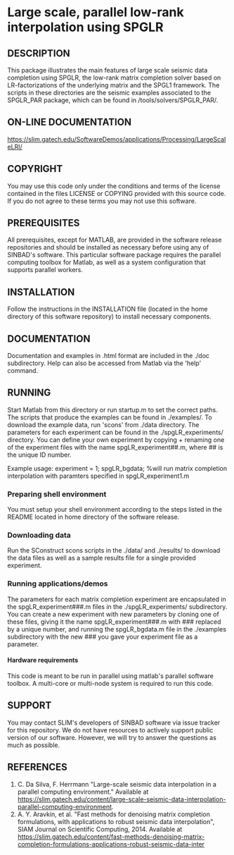 # Large scale, parallel low-rank interpolation using SPGLR
##  DESCRIPTION
 This package illustrates the main features of large scale seismic data completion using SPGLR, the low-rank matrix completion solver based on LR-factorizations of the underlying matrix and the SPGL1 framework. The scripts in these directories are the seismic examples associated to the SPGLR_PAR package, which can be found in /tools/solvers/SPGLR_PAR/.
 
 ##  ON-LINE DOCUMENTATION
<https://slim.gatech.edu/SoftwareDemos/applications/Processing/LargeScaleLRI/>

##  COPYRIGHT
 You may use this code only under the conditions and terms of the license contained in the files LICENSE or COPYING provided with this source code. If you do not agree to these terms you may not use this software.

##  PREREQUISITES
 All prerequisites, except for MATLAB, are provided in the software  release repositories and should be installed as necessary before using any of SINBAD's software. This particular software package requires the parallel computing toolbox for Matlab, as well as a system configuration that supports parallel workers.

##  INSTALLATION
 Follow the instructions in the INSTALLATION file (located in the home directory of this software repository) to install necessary components.

##  DOCUMENTATION
 Documentation and examples in .html format are included in the ./doc subdirectory. Help can also be accessed from Matlab via the 'help' command.

##  RUNNING
Start Matlab from this directory or run startup.m to set the correct paths. The scripts that produce the examples can be found in ./examples/. To download the example data, run 'scons' from ./data directory. The parameters for each experiment can be found in the ./spgLR_experiments/ directory. You can define your own experiment by copying + renaming one of the experiment files with the name spgLR_experiment##.m, where ## is the unique ID number. 

Example usage:
experiment = 1;
spgLR_bgdata; %will run matrix completion interpolation with paramters specified in spgLR_experiment1.m


###  Preparing shell environment
You must setup your shell environment according to the steps listed in the README located in home directory of the software release.
###  Downloading data
 Run the SConstruct scons scripts in the ./data/ and ./results/ to download the data files as well as a sample results file for a single provided experiment.

###  Running applications/demos
The parameters for each matrix completion experiment are encapsulated in the spgLR_experiment###.m files in the ./spgLR_experiments/ subdirectory. You can create a new experiment with new parameters by cloning one of these files, giving it the name spgLR_experiment###.m with ### replaced by a unique number, and running the spgLR_bgdata.m file in the ./examples subdirectory with the new ### you gave your experiment file as a parameter.

####  Hardware requirements
   This code is meant to be run in parallel using matlab's parallel software toolbox. A multi-core or multi-node system is required to run this code.   
   
##  SUPPORT
 You may contact SLIM's developers of SINBAD software via issue tracker for this repository. We do not have resources to actively support public version of our software. However, we will try to answer the questions as much as possible.

##  REFERENCES
1. C. Da Silva, F. Herrmann "Large-scale seismic data interpolation in a parallel computing environment." Available at https://slim.gatech.edu/content/large-scale-seismic-data-interpolation-parallel-computing-environment.
2. A. Y. Aravkin, et al. "Fast methods for denoising matrix completion formulations, with applications to robust seismic data interpolation", SIAM Journal on Scientific Computing, 2014. Available at https://slim.gatech.edu/content/fast-methods-denoising-matrix-completion-formulations-applications-robust-seismic-data-inter 
